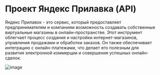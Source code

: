 # Проект Яндекс Прилавка (API)
Яндекс Прилавок - это сервис, который предоставляет предпринимателям и компаниям возможность создавать собственные
виртуальные магазины в онлайн-пространстве. Этот инструмент облегчает процесс создания и настройки интернет-магазинов, 
управления продажами и обработки заказов. Он также обеспечивает интеграцию с онлайн-платежами, 
что делает его полезным для развития электронной коммерции и совершения успешных онлайн-сделок.

![image](https://github.com/user-attachments/assets/cde3b4af-4b5f-4ada-a55c-83006374d03f)

